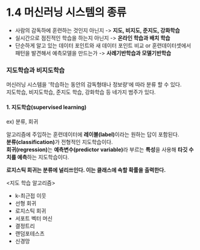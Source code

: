 # 1.4 머신러닝 시스템의 종류

+ 사람의 감독하에 훈련하는 것인지 아닌지 -> <strong>지도, 비지도, 준지도, 강화학습</strong>
+ 실시간으로 점진적인 학습을 하는지 아닌지 -> <strong>온라인 학습과 배치 학습</strong>
+ 단순하게 알고 있는 데이터 포인트와 새 데이터 포인트 비교 or 훈련데이터셋에서 패턴을 발견해서 예측모델을 만드는가 -> <strong>사례기반학습과 모델기반학습</strong>

### 지도학습과 비지도학습
머신러닝 시스템을 '학습하는 동안의 감독형태나 정보량'에 따라 분류 할 수 있다.  
지도학습, 비지도학습, 준지도 학습, 강화학습 등 네가지 범주가 있다.  

#### 1. 지도학습(supervised learning)
ex) 분류, 회귀  

알고리즘에 주입하는 훈련데이터에 <strong>레이블(label)</strong>이라는 원하는 답이 포함된다.  
<strong>분류(classification)</strong>가 전형적인 지도학습이다.  
<strong>회귀(regression)</strong>는 <strong>예측변수(predictor variable)</strong>라 부르는 <strong>특성</strong>을 사용해 <strong>타깃 수치를 예측</strong>하는 지도학습이다.   

<strong>로지스틱 회귀는 분류에 널리쓰인다. 이는 클래스에 속할 확률을 출력한다.</strong>  

<지도 학습 알고리즘>
+ k-최근접 이웃
+ 선형 회귀
+ 로지스틱 회귀
+ 서포트 벡터 머신
+ 결정트리
+ 랜덤포테스츠
+ 신경망
